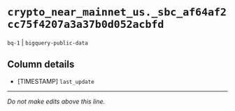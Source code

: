 # `crypto_near_mainnet_us._sbc_af64af2cc75f4207a3a37b0d052acbfd`
`bq-1` | `bigquery-public-data`

## Column details
* [TIMESTAMP] `last_update`

-------------------------------------------------------------------------------
*Do not make edits above this line.*
